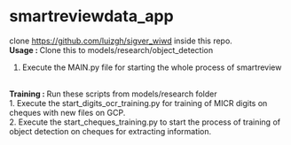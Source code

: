 # smartreviewdata_app
clone https://github.com/luizgh/sigver_wiwd inside this repo. <br>
<b> Usage : </b>
Clone this to models/research/object_detection
1. Execute the MAIN.py file for starting the whole process of smartreview 
<br>
<b> Training : </b>
Run these scripts from models/research folder <br>
1. Execute the start_digits_ocr_training.py for training of MICR digits on cheques with new files on GCP. <br>
2. Execute the start_cheques_training.py to start the process of training of object detection on cheques for extracting information.

